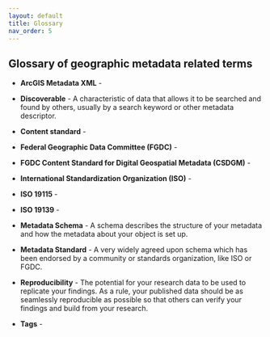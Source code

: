 ```yaml
---
layout: default
title: Glossary
nav_order: 5
---
```


## Glossary of geographic metadata related terms

- **ArcGIS Metadata XML** -

- **Discoverable** - A characteristic of data that allows it to be searched and found by others, usually by a search keyword or other metadata descriptor.

- **Content standard** -

- **Federal Geographic Data Committee (FGDC)** -

- **FGDC Content Standard for Digital Geospatial Metadata (CSDGM)** -

- **International Standardization Organization (ISO)** -

- **ISO 19115** -

- **ISO 19139** -

- **Metadata Schema** - A schema describes the structure of your metadata and how the metadata about your object is set up.

- **Metadata Standard** - A very widely agreed upon schema which has been endorsed by a community or standards organization, like ISO or FGDC.

- **Reproducibility** - The potential for your research data to be used to replicate your findings. As a rule, your published data should be as seamlessly reproducible as possible so that others can verify your findings and build from your research.

- **Tags** -
